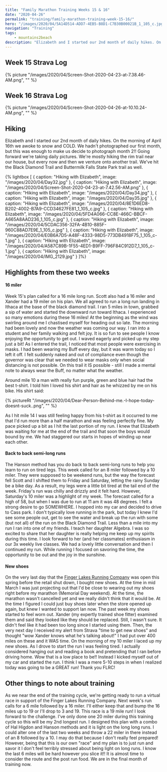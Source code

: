 ```yaml
---
title: "Family Marathon Training Weeks 15 & 16"
date: "2020-04-26"
permalink: "training/family-marathon-training-week-15-16/"
hero: "/images/2020/04/5A14D514-ADD7-4EB5-B8D1-C7B30B00021B_1_105_c.jpg"
navigation: "Training"
tags:
    - mountains2beach
description: "Elizabeth and I started our 2nd month of daily hikes. On the morning of April 16th we awoke to snow and COLD. We hadn't photographed our first month, but this was enough to make us decide to photograph month 2!!"
---
```


## Week 15 Strava Log

{% picture "/images/2020/04/Screen-Shot-2020-04-23-at-7.38.46-AM.png", "" %}

## Week 16 Strava Log

{% picture "/images/2020/04/Screen-Shot-2020-04-26-at-10.10.24-AM.png", "" %}

## Hiking

Elizabeth and I started our 2nd month of daily hikes. On the morning of April 16th we awoke to snow and COLD. We hadn't photographed our first month, but this was enough to make us decide to photograph month 2!! Going forward we're taking daily pictures. We're mostly hiking the rim trail near our house, but every now and then we venture onto another trail. We've hit the Black Diamond Trail and Buttermilk Falls State Park trail as well.

{% lightbox [
    { caption: "Hiking with Elizabeth", image: "/images/2020/04/Day32.jpg" },
    { caption: "Hiking with Elizabeth", image: "/images/2020/04/Screen-Shot-2020-04-23-at-7.42.56-AM.png" },
    { caption: "Hiking with Elizabeth", image: "/images/2020/04/Day34.jpg" },
    { caption: "Hiking with Elizabeth", image: "/images/2020/04/Day35.jpg" },
    { caption: "Hiking with Elizabeth", image: "/images/2020/04/8E1D6ED8-B202-4002-B7A9-CCD34627FE81_1_105_c.jpg" },
    { caption: "Hiking with Elizabeth", image: "/images/2020/04/5FD4A066-CC8E-466C-BBCF-A665A8AAD236_1_105_c.jpg" },
    { caption: "Hiking with Elizabeth", image: "/images/2020/04/5CDAC356-32FA-4B10-885F-960C88AD7E9E_1_105_c.jpg" },
    { caption: "Hiking with Elizabeth", image: "/images/2020/04/E0B6A7D5-A48F-4333-98D5-773DB4918F75_1_105_c-1.jpg" },
    { caption: "Hiking with Elizabeth", image: "/images/2020/04/A587C89B-1F55-4ED1-B9FF-796F84C912D7_1_105_c-1.jpg" },
    { caption: "Hiking with Elizabeth", image: "/images/2020/04/IMG_2129.jpg" }
]%}

## Highlights from these two weeks

#### 16 miler

Week 15's plan called for a 16 mile long run. Scott also had a 16 miler and Xander had a 19 miler on his plan. We all agreed to run a long run landing in Ithaca at the base of the black diamond trail. I ran 5 miles in town, grabbed a sip of water and started the downward run toward Ithaca. I experienced so many emotions during these 16 miles! At the beginning as the wind was swirling around me I chastised myself for heading out so late. The morning had been lovely and now the weather was coming our way. I ran into a student and her family walking and felt joy. It is so fun to see people I know enjoying the opportunity to get out. I waved eagerly and picked up my step just a bit! As I entered the trail, I noticed that most people were exercising in masks. I had been wearing my Buff every day, but it was warm today so I left it off. I felt suddenly naked and out of compliance even though the governor was clear that we needed to wear masks only when social distancing is not possible. On this trail it IS possible - still I made a mental note to always wear the Buff, no matter what the weather.

Around mile 10 a man with really fun purple, green and blue hair had the best t-shirt. I told him I loved his shirt and hair as he whizzed by me on his bike. His shirt said:

{% pictureRt "/images/2020/04/Dear-Person-Behind-me.-I-hope-today-doesnt-suck..png", "" %}

As I hit mile 14 I was still feeling happy from his t-shirt as it occurred to me that I'd run more than a half marathon and was feeling perfectly fine. My pace picked up a bit as I hit the last portion of my run. I knew that Elizabeth was waiting for me at the end of the trail and that soon the boys would bound by me. We had staggered our starts in hopes of winding up near each other.

#### Back to back semi-long runs

The Hanson method has you do back to back semi-long runs to help you learn to run on tired legs. This week called for an 8 miler followed by a 10 miler. They were supposed to be weekend runs, but the way the forecast fell Scott and I shifted them to Friday and Saturday, letting the rainy Sunday be a bike day. As a result, my legs were a little bit tired at the tail end of the week. Friday's run was chilly and drizzly and it felt hard. However, Saturday's 10 miler was a highlight of my week. The forecast called for a high of 58, but when I was due to run at 11 am it was 48 degrees. I felt a strong desire to go SOMEWHERE. I hopped into my car and decided to drive to Cass park. I don't typically love running in the park, but today I knew I'd see some people out, get to see the water and break up the run with some (but not all) of the run on the Black Diamond Trail. Less than a mile into my run I ran into one of my friends. I teach her daughter Algebra. I was so excited to share that her daughter is really helping me keep up my spirits during this time. I look forward to her (and her classmates) enthusiasm in our 3x weekly live classes. We had a lovely little conversation and then I continued my run. While running I focused on savoring the time, the opportunity to be out and the joy in the sunshine.

#### New shoes

On the very last day that the [Finger Lakes Running Company](https://www.fingerlakesrunningco.com/) was open this spring before the retail shut down, I bought new shoes. At the time in mid March I was just projecting out that I'd be close to wearing out my shoes right before my marathon (Memorial Day weekend). At the time, the marathon wasn't cancelled yet and we really didn't think that it would be. At the time I figured I could just buy shoes later when the store opened up again, but knew I wanted to support Ian now. The past week my shoes started to feel worn out. Xander (my expertly trained shoe fitter) examined them and said they looked like they should be replaced. Still, I wasn't sure. It didn't feel like it had been too long since I started using them. Then, the very next day I received my alert from Strava "time to get new shoes" and thought "wow Xander knows what he's talking about!" I had put over 400 miles on these and it WAS time. On the morning of my 10 miler I laced up my new shoes. As I drove to start the run I was feeling tired. I actually considered hanging out and reading a book and pretending that I ran before driving home. Wow that is a low place to be!! Instead I kicked myself out of my car and started the run. I think I was a mere 5-10 steps in when I realized today was going to be a GREAT run! Thank you FLRC!

## Other things to note about training

As we near the end of the training cycle, we're getting ready to run a virtual race in support of the Finger Lakes Running Company. Next week's run calls for a 6 mile followed by a 16 miler. I'll either keep that and bump the 16 miles up to 19 or I'll drop to 3 and 19. This race is a 19 mile run! I look forward to the challenge. I've only done one 20 miler during this training cycle so this will be my 2nd longest run. I designed this plan with a combo of Hal Higdon and Hanson methods and it is light on the long long runs. I could alter one of the last two weeks and throw a 22 miler in there instead of an 8 followed by a 10. I may do that because I don't really feel prepared! However, being that this is our own "race" and my plan is to just run and savor it I don't feel terribly stressed about being light on long runs. I know the last 6 miles will be hard however you slice it!! It is almost time to consider the route and the post run food. We are in the final month of training now.
